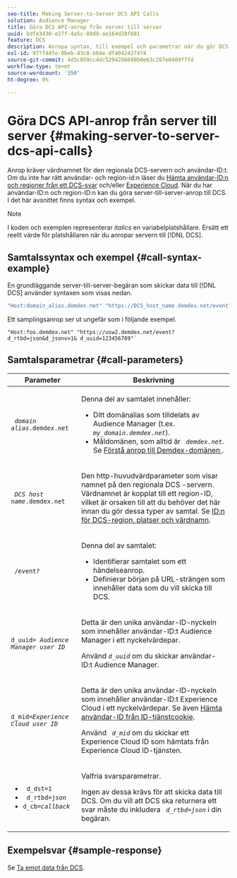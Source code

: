 ```yaml
---
seo-title: Making Server-to-Server DCS API Calls
solution: Audience Manager
title: Göra DCS API-anrop från server till server
uuid: bdfe3430-e27f-4a5c-88d9-ae164d28f601
feature: DCS
description: Anropa syntax, till exempel och parametrar när du gör DCS API-anrop från server till server
exl-id: 977f4dfe-0beb-43c8-b64e-df4042427474
source-git-commit: 4d3c859cc4dc5294286680b0e63c287e0409f7fd
workflow-type: tm+mt
source-wordcount: '350'
ht-degree: 0%

---
```


# Göra DCS API-anrop från server till server {#making-server-to-server-dcs-api-calls}

Anrop kräver värdnamnet för den regionala DCS-servern och användar-ID:t. Om du inte har rätt användar- och region-id:n läser du [Hämta användar-ID:n och regioner från ett DCS-svar](/help/using/api/dcs-intro/dcs-s2s/dcs-aam-ids.md) och/eller [Experience Cloud](/help/using/api/dcs-intro/dcs-s2s/dcs-mcid-ids.md). När du har användar-ID:n och region-ID:n kan du göra server-till-server-anrop till DCS. I det här avsnittet finns syntax och exempel.

>[!NOTE]
>
>I koden och exemplen representerar *italics* en variabelplatshållare. Ersätt ett reellt värde för platshållaren när du anropar servern till [!DNL DCS].

## Samtalssyntax och exempel {#call-syntax-example}

En grundläggande server-till-server-begäran som skickar data till [!DNL DCS] använder syntaxen som visas nedan.

```js
"Host:domain_alias.demdex.net" "https://DCS_host_name.demdex.net/event?d_rtbd=json&d_jsonv=1&d_uuid=userID
```

Ett samplingsanrop ser ut ungefär som i följande exempel.

```
"Host:foo.demdex.net" "https://usw2.demdex.net/event?d_rtbd=json&d_jsonv=1& d_uuid=123456789"`
```

## Samtalsparametrar {#call-parameters}

<table id="table_3AF4466009B64F0C9CBE7904A4096E0C"> 
 <thead> 
  <tr> 
   <th colname="col1" class="entry"> Parameter </th> 
   <th colname="col2" class="entry"> Beskrivning </th> 
  </tr> 
 </thead>
 <tbody> 
  <tr> 
   <td colname="col1"> <p><code> <i>domain alias</i>.demdex.net</code> </p> </td> 
   <td colname="col2"> <p>Denna del av samtalet innehåller: </p> <p> 
     <ul id="ul_3EDA9C7BA6794D06BCB07A75A9BD2372"> 
      <li id="li_74624CA78D6F4536A8164AE1FA1DECB9">Ditt domänalias som tilldelats av <span class="keyword"> Audience Manager</span> (t.ex. <i><code> my_domain.demdex.net</code></i>). </li> 
      <li id="li_08ABE91CA247403AA480B3FB4BEF83BA">Måldomänen, som alltid är <i><code> demdex.net</code></i>. Se <a href="../../../reference/demdex-calls.md"> Förstå anrop till Demdex-domänen </a>. </li> 
     </ul> </p> </td> 
  </tr> 
  <tr> 
   <td colname="col1"> <p><code> <i>DCS host name</i>.demdex.net</code> </p> </td> 
   <td colname="col2"> <p>Den http-huvudvärdparameter som visar namnet på den regionala <span class="wintitle"> DCS</span> -servern. Värdnamnet är kopplat till ett region-ID, vilket är orsaken till att du behöver det här innan du gör dessa typer av samtal. Se <a href="../../../api/dcs-intro/dcs-api-reference/dcs-regions.md"> ID:n för DCS-region, platser och värdnamn</a>. </p> </td> 
  </tr> 
  <tr> 
   <td colname="col1"> <p><code> /event?</code> </p> </td> 
   <td colname="col2"> <p>Denna del av samtalet: </p> <p> 
     <ul id="ul_6332444A305A4F12A7CBE471CA508516"> 
      <li id="li_1C5C111B2B0E4621B3FC0C20D6516041">Identifierar samtalet som ett händelseanrop. </li> 
      <li id="li_DBCE9B1C70604A629ECD7AC0A9052198">Definierar början på URL-strängen som innehåller data som du vill skicka till DCS. </li> 
     </ul> </p> </td> 
  </tr> 
  <tr> 
   <td colname="col1"> <p><code>d_uuid= <i>Audience Manager user ID</i></code> </p> </td> 
   <td colname="col2"> <p>Detta är den unika användar-ID-nyckeln som innehåller användar-ID:t <span class="keyword"> Audience Manager</span> i ett nyckelvärdepar. </p> <p>Använd <code><i>d_uuid</i></code> om du skickar användar-ID:t <span class="keyword"> Audience Manager</span>. </p> </td>
  </tr> 
  <tr> 
   <td colname="col1"> <p><code>d_mid=<i>Experience Cloud user ID</i></code> </p> </td> 
   <td colname="col2"> <p>Detta är den unika användar-ID-nyckeln som innehåller användar-ID:t <span class="keyword"> Experience Cloud</span> i ett nyckelvärdepar. Se även <a href="../../../api/dcs-intro/dcs-s2s/dcs-mcid-ids.md#get-user-ids-from-service-cookie"> Hämta användar-ID från ID-tjänstcookie</a>. </p> <p>Använd <i><code> d_mid</code></i> om du skickar ett <span class="keyword"> Experience Cloud</span> ID som hämtats från <span class="keyword"> Experience Cloud </span> ID-tjänsten. </p> </td> 
  </tr> 
  <tr> 
   <td colname="col1"> <p> 
     <ul id="ul_36E2C1A0538D4D2C94DFC1335720A524"> 
      <li id="li_8902EED431CE4F0189A94868FA52DB1F"><code> d_dst=1</code> </li> 
      <li id="li_4B6B29499D444E31808DE0A9AA0442D0"><code> d_rtbd=json</code> </li> 
      <li id="li_3430CD0438604B83BE6437E6EC480816"><code>d_cb=<i>callback</i></code> </li> 
     </ul> </p> </td> 
   <td colname="col2"> <p>Valfria svarsparametrar. </p> <p> Ingen av dessa krävs för att skicka data till <span class="wintitle"> DCS</span>. Om du vill att <span class="wintitle"> DCS</span> ska returnera ett svar måste du inkludera <i><code> d_rtbd=json</code></i> i din begäran. </p> </td> 
  </tr> 
 </tbody> 
</table>

## Exempelsvar {#sample-response}

Se [Ta emot data från DCS](../../../api/dcs-intro/dcs-event-calls/dcs-url-receive.md).
